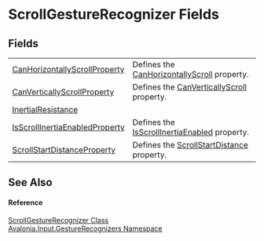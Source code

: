 # ScrollGestureRecognizer Fields




## Fields
<table>
<tr>
<td><a href="F_Avalonia_Input_GestureRecognizers_ScrollGestureRecognizer_CanHorizontallyScrollProperty">CanHorizontallyScrollProperty</a></td>
<td>Defines the <a href="P_Avalonia_Input_GestureRecognizers_ScrollGestureRecognizer_CanHorizontallyScroll">CanHorizontallyScroll</a> property.</td>
</tr>
<tr>
<td><a href="F_Avalonia_Input_GestureRecognizers_ScrollGestureRecognizer_CanVerticallyScrollProperty">CanVerticallyScrollProperty</a></td>
<td>Defines the <a href="P_Avalonia_Input_GestureRecognizers_ScrollGestureRecognizer_CanVerticallyScroll">CanVerticallyScroll</a> property.</td>
</tr>
<tr>
<td><a href="F_Avalonia_Input_GestureRecognizers_ScrollGestureRecognizer_InertialResistance">InertialResistance</a></td>
<td> </td>
</tr>
<tr>
<td><a href="F_Avalonia_Input_GestureRecognizers_ScrollGestureRecognizer_IsScrollInertiaEnabledProperty">IsScrollInertiaEnabledProperty</a></td>
<td>Defines the <a href="P_Avalonia_Input_GestureRecognizers_ScrollGestureRecognizer_IsScrollInertiaEnabled">IsScrollInertiaEnabled</a> property.</td>
</tr>
<tr>
<td><a href="F_Avalonia_Input_GestureRecognizers_ScrollGestureRecognizer_ScrollStartDistanceProperty">ScrollStartDistanceProperty</a></td>
<td>Defines the <a href="P_Avalonia_Input_GestureRecognizers_ScrollGestureRecognizer_ScrollStartDistance">ScrollStartDistance</a> property.</td>
</tr>
</table>

## See Also


#### Reference
<a href="T_Avalonia_Input_GestureRecognizers_ScrollGestureRecognizer">ScrollGestureRecognizer Class</a>  
<a href="N_Avalonia_Input_GestureRecognizers">Avalonia.Input.GestureRecognizers Namespace</a>  
